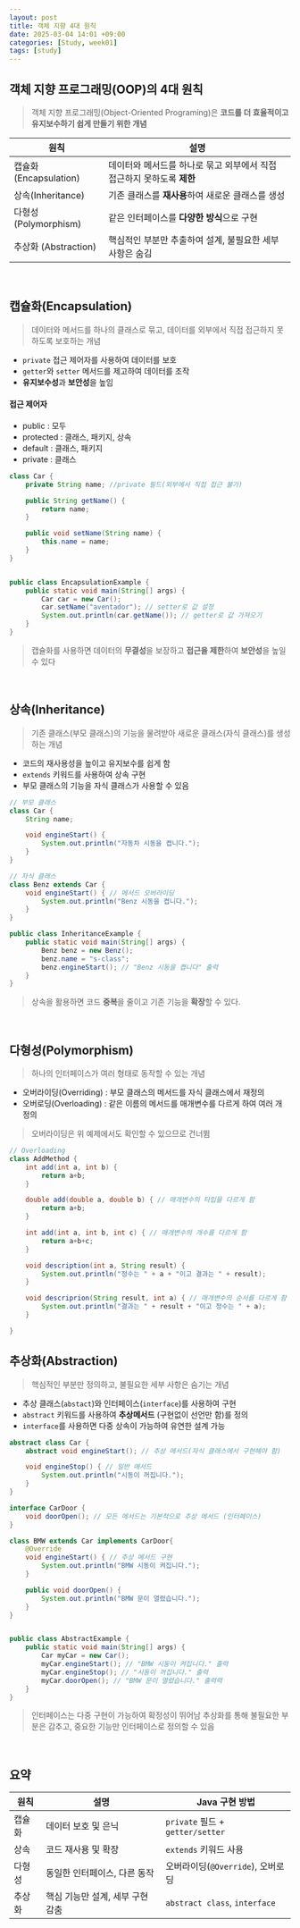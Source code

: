```yaml
---
layout: post
title: 객체 지향 4대 원칙
date: 2025-03-04 14:01 +09:00
categories: [Study, week01]
tags: [study]     
---
```


## 객체 지향 프로그래밍(OOP)의 4대 원칙
> 객체 지향 프로그래밍(Object-Oriented Programing)은 **코드를 더 효율적이고 유지보수하기 쉽게 만들기 위한 개념**

| 원칙 | 설명 |
|-|-|
| 캡슐화(Encapsulation) | 데이터와 메서드를 하나로 묶고 외부에서 직접 접근하지 못하도록 **제한** |
| 상속(Inheritance) | 기존 클래스를 **재사용**하여 새로운 클래스를 생성 |
| 다형성 (Polymorphism) | 같은 인터페이스를 **다양한 방식**으로 구현 |
| 추상화 (Abstraction) | 핵심적인 부분만 추출하여 설계, 불필요한 세부 사항은 숨김 |

<br>

## 캡슐화(Encapsulation)
> 데이터와 메서드를 하나의 클래스로 묶고, 데이터를 외부에서 직접 접근하지 못하도록 보호하는 개념

- `private` 접근 제어자를 사용하여 데이터를 보호
- `getter`와 `setter` 메서드를 제고하여 데이터를 조작
- **유지보수성**과 **보안성**을 높임

#### 접근 제어자
- public : 모두
- protected : 클래스, 패키지, 상속
- default : 클래스, 패키지
- private : 클래스

```java
class Car {
    private String name; //private 필드(외부에서 직접 접근 불가)

    public String getName() {
        return name;
    }   

    public void setName(String name) {
        this.name = name;
    }
}


public class EncapsulationExample {
    public static void main(String[] args) {
        Car car = new Car();
        car.setName("aventador"); // setter로 값 설정
        System.out.println(car.getName()); // getter로 값 가져오기
    }
}
```

> 캡슐화를 사용하면 데이터의 **무결성**을 보장하고 **접근을 제한**하여 **보안성**을 높일 수 있다

<br>

## 상속(Inheritance)
> 기존 클래스(부모 클래스)의 기능을 물려받아 새로운 클래스(자식 클래스)를 생성하는 개념

- 코드의 재사용성을 높이고 유지보수를 쉽게 함
- `extends` 키워드를 사용하여 상속 구현
- 부모 클래스의 기능을 자식 클래스가 사용할 수 있음

```java
// 부모 클래스
class Car {
    String name;

    void engineStart() {
        System.out.println("자동차 시동을 켭니다.");
    }
}

// 자식 클래스
class Benz extends Car {
    void engineStart() { // 메서드 오버라이딩
        System.out.println("Benz 시동을 켭니다.");
    }
}

public class InheritanceExample {
    public static void main(String[] args) {
        Benz benz = new Benz();
        benz.name = "s-class";
        benz.engineStart(); // "Benz 시동을 켭니다" 출력
    }
}
```

> 상속을 활용하면 코드 **중복**을 줄이고 기존 기능을 **확장**할 수 있다.

<br>

## 다형성(Polymorphism)
> 하나의 인터페이스가 여러 형태로 동작할 수 있는 개념

- 오버라이딩(Overriding) : 부모 클래스의 메서드를 자식 클래스에서 재정의
- 오버로딩(Overloading) : 같은 이름의 메서드를 매개변수를 다르게 하여 여러 개 정의

> 오버라이딩은 위 예제에서도 확인할 수 있으므로 건너뜀

```java
// Overloading
class AddMethod {
    int add(int a, int b) {
        return a+b;
    }

    double add(double a, double b) { // 매개변수의 타입을 다르게 함
        return a+b;
    }

    int add(int a, int b, int c) { // 매개변수의 개수를 다르게 함
        return a+b+c;
    }

    void description(int a, String result) {
        System.out.println("정수는 " + a + "이고 결과는 " + result);
    }

    void descriprion(String result, int a) { // 매개변수의 순서를 다르게 함
        System.out.println("결과는 " + result + "이고 정수는 " + a);
    }

}
```

## 추상화(Abstraction)
> 핵심적인 부분만 정의하고, 불필요한 세부 사항은 숨기는 개념
- 추상 클래스(`abstact`)와 인터페이스(`interface`)를 사용하여 구현
- `abstract` 키워드를 사용하여 **추상메서드** (구현없이 선언만 함)를 정의
- `interface`를 사용하면 다중 상속이 가능하여 유연한 설계 가능

```java
abstract class Car {
    abstract void engineStart(); // 추상 메서드(자식 클래스에서 구현해야 함)

    void engineStop() { // 일반 메서드
        System.out.println("시동이 꺼집니다.");
    }
}

interface CarDoor {
    void doorOpen(); // 모든 메서드는 기본적으로 추상 메서드 (인터페이스)
}

class BMW extends Car implements CarDoor{
    @Override
    void engineStart() { // 추상 메서드 구현
        System.out.println("BMW 시동이 켜집니다.");
    }

    public void doorOpen() {
        System.out.println("BMW 문이 열렸습니다.");
    }
}


public class AbstractExample {
    public static void main(String[] args) {
        Car myCar = new Car();
        myCar.engineStart(); // "BMW 시동이 켜집니다." 출력
        myCar.engineStop(); // "시동이 꺼집니다." 출력
        myCar.doorOpen(); // "BMW 문이 열렸습니다." 출력력
    }
}
```

> 인터페이스는 다중 구현이 가능하여 확정성이 뛰어남
> 추상화를 통해 불필요한 부분은 감추고, 중요한 기능만 인터페이스로 정의할 수 있음

<br>

## 요약

| 원칙 | 설명 | Java 구현 방법 |
|-|-|-|
| 캡슐화 | 데이터 보호 및 은닉 | `private` 필드 + `getter/setter` |
| 상속 | 코드 재사용 및 확장 | `extends` 키워드 사용 |
| 다형성 | 동일한 인터페이스, 다른 동작 | 오버라이딩(`@Override`), 오버로딩 |
| 추상화 | 핵심 기능만 설계, 세부 구현 감춤 | `abstract class`, `interface` |
